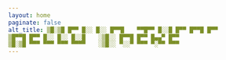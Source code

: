 ```yaml
---
layout: home
paginate: false
alt_title: ▒█░▒█ █▀▀ █░░ █░░ █▀▀█ 　 ▀▀█▀▀ █░░█ █▀▀ █▀▀█ █▀▀ 
▒█▀▀█ █▀▀ █░░ █░░ █░░█ 　 ░▒█░░ █▀▀█ █▀▀ █▄▄▀ █▀▀ 
▒█░▒█ ▀▀▀ ▀▀▀ ▀▀▀ ▀▀▀▀ 　 ░▒█░░ ▀░░▀ ▀▀▀ ▀░▀▀ ▀▀▀ 
---
```


